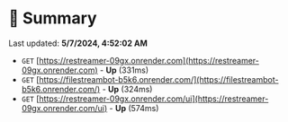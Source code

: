 # 📖 Summary
Last updated: **5/7/2024, 4:52:02 AM**

- `GET` [https://restreamer-09gx.onrender.com](https://restreamer-09gx.onrender.com) - **Up** (331ms)
- `GET` [https://filestreambot-b5k6.onrender.com/](https://filestreambot-b5k6.onrender.com/) - **Up** (324ms)
- `GET` [https://restreamer-09gx.onrender.com/ui](https://restreamer-09gx.onrender.com/ui) - **Up** (574ms)
